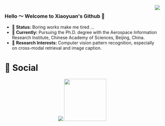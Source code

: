 <img align="right" src="https://github-readme-stats.vercel.app/api?username=xiaoyuan1996&show_icons=true&icon_color=CE1D2D&text_color=718096&bg_color=ffffff&hide_title=true" />

### Hello ～ Welcome to Xiaoyuan's Github 👋

- 💬 **Status:** Boring works make me tired ...
- 🔭 **Currently:** Pursuing the Ph.D. degree with the Aerospace Information Research Institute, Chinese Academy of Sciences, Beijing, China.  
- 🤔 **Research Interests:** Computer vision  pattern recognition, especially on cross-modal retrieval and image caption.

 
# 🤝 Social

<!-- BiliBili和CSDN数据 -->
<div align="center">
   <a href="https://blog.csdn.net/Governer"><img src="https://stats.justsong.cn/api/csdn?id=Governer"/></a>
   <img height="137px" src="https://github-readme-stats.vercel.app/api/top-langs/?username=xiaoyuan1996&hide_title=true&hide_border=true&layout=compact&langs_count=6&text_color=000&icon_color=fff&theme=white" />
</div>


